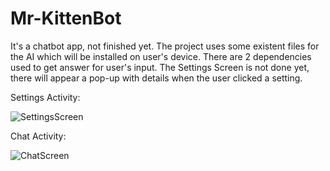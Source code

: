 # Mr-KittenBot
It's a chatbot app, not finished yet. The project uses some existent files for the AI which will be installed on user's device. There are 2 dependencies used to get answer for user's input. The Settings Screen is not done yet, there will appear a pop-up with details when the user clicked a setting.



Settings Activity:

![SettingsScreen](http://i.imgur.com/D3GdaHp.jpg)


Chat Activity:

![ChatScreen](http://i.imgur.com/xJrKf5E.jpg)
